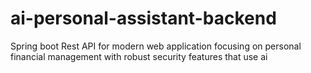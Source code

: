 # ai-personal-assistant-backend
Spring boot Rest API for modern web application focusing on personal financial management with robust security features that use ai
